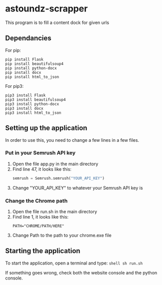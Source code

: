 # astoundz-scrapper

This program is to fill a content dock for given urls

## Dependancies

For pip:
```shell
pip install Flask
pip install beautifulsoup4
pip install python-docx
pip install docx
pip install html_to_json
```

For pip3:
```shell
pip3 install Flask
pip3 install beautifulsoup4
pip3 install python-docx
pip3 install docx
pip3 install html_to_json
```

## Setting up the application
In order to use this, you need to change a few lines in a few files.

### Put in your Semrush API key
1. Open the file app.py in the main directory
2. Find line 47, it looks like this:
    ```py
    semrush = Semrush.semrush("YOUR_API_KEY")
    ```
3. Change "YOUR_API_KEY" to whatever your Semrush API key is

### Change the Chrome path
1. Open the file run.sh in the main directory
2. Find line 1, it looks like this:
    ```shell
    PATH="CHROME/PATH/HERE"
    ```
3. Change Path to the path to your chrome.exe file

## Starting the application
To start the application, open a terminal and type:
    ```shell
    sh run.sh
    ```


If something goes wrong, check both the website console and the python
console.